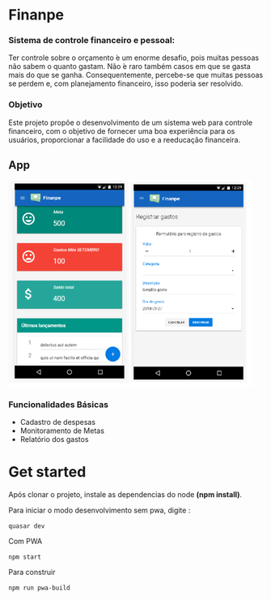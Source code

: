 # Finanpe
### Sistema de controle financeiro e pessoal:

Ter controle sobre o orçamento ́e um enorme desafio, pois muitas pessoas não sabem o quanto gastam.  Não ́e raro também casos em que se gasta mais do que se ganha. Consequentemente, percebe-se que muitas pessoas se perdem  e,  com  planejamento  financeiro,  isso  poderia  ser  resolvido. 

### Objetivo
Este projeto propõe o desenvolvimento de um sistema web para controle financeiro, com o objetivo de fornecer uma boa experiência para os usuários, proporcionar a facilidade do uso e a reeducação financeira.

## App

![Screenshot](docs/app-2.png)

### Funcionalidades Básicas
- Cadastro de despesas
- Monitoramento de Metas
- Relatório dos gastos

# Get started
Após clonar o projeto, instale as dependencias do node **(npm install)**. 

Para iniciar o modo desenvolvimento sem pwa, digite :

    quasar dev

Com PWA

    npm start

Para construir

    npm run pwa-build


